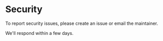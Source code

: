 # Security

To report security issues, please create an issue or email the maintainer.

We'll respond within a few days.